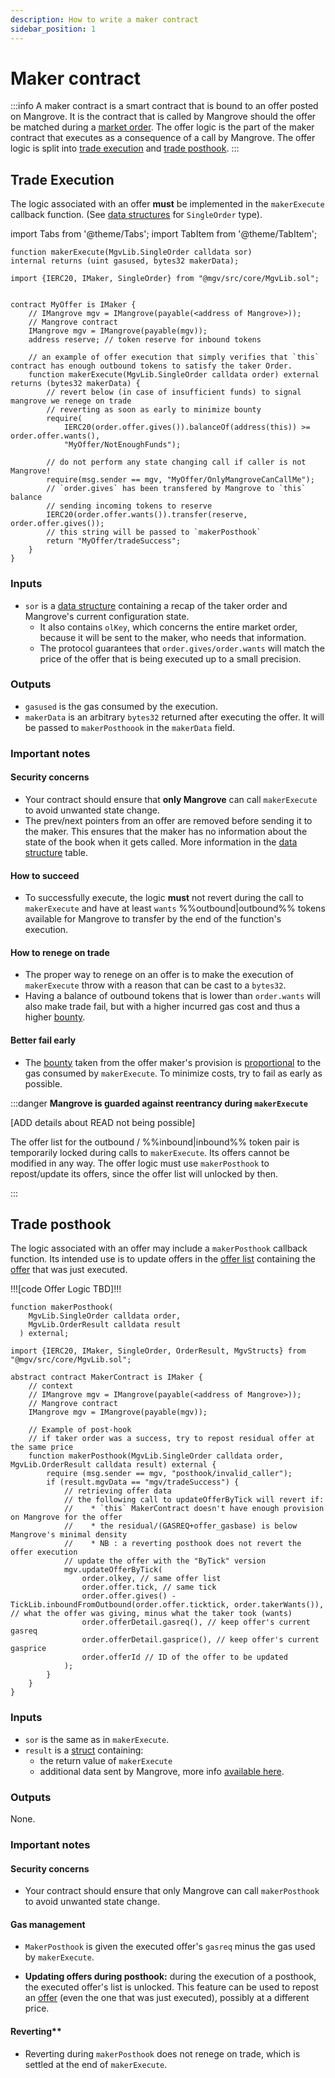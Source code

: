 ```yaml
---
description: How to write a maker contract
sidebar_position: 1
---
```


# Maker contract

:::info 
A maker contract is a smart contract that is bound to an offer posted on Mangrove. 
It is the contract that is called by Mangrove should the offer be matched during a [market order](../market-order/README.md). 
The offer logic is the part of the maker contract that executes as a consequence of a call by Mangrove. The offer logic is split into [trade execution](#trade-execution) 
and [trade posthook](#trade-posthook).
:::

## Trade Execution

The logic associated with an offer **must** be implemented in the `makerExecute` callback function. (See [data structures](offer-data-structures.md#mgvlib.singleorder) for `SingleOrder` type).

import Tabs from '@theme/Tabs';
import TabItem from '@theme/TabItem';

<Tabs>
<TabItem value="signature" label="Signature" default>

```solidity
function makerExecute(MgvLib.SingleOrder calldata sor)
internal returns (uint gasused, bytes32 makerData);
```

</TabItem>

<TabItem value="offerLogic" label="Offer logic">

```solidity
import {IERC20, IMaker, SingleOrder} from "@mgv/src/core/MgvLib.sol";


contract MyOffer is IMaker {
    // IMangrove mgv = IMangrove(payable(<address of Mangrove>));
    // Mangrove contract
    IMangrove mgv = IMangrove(payable(mgv));
    address reserve; // token reserve for inbound tokens
    
    // an example of offer execution that simply verifies that `this` contract has enough outbound tokens to satisfy the taker Order.
    function makerExecute(MgvLib.SingleOrder calldata order) external returns (bytes32 makerData) {
        // revert below (in case of insufficient funds) to signal mangrove we renege on trade
        // reverting as soon as early to minimize bounty
        require(
            IERC20(order.offer.gives()).balanceOf(address(this)) >= order.offer.wants(),
            "MyOffer/NotEnoughFunds");
    
        // do not perform any state changing call if caller is not Mangrove!
        require(msg.sender == mgv, "MyOffer/OnlyMangroveCanCallMe");
        // `order.gives` has been transfered by Mangrove to `this` balance
        // sending incoming tokens to reserve
        IERC20(order.offer.wants()).transfer(reserve, order.offer.gives());
        // this string will be passed to `makerPosthook`
        return "MyOffer/tradeSuccess";
    }
}
```

</TabItem>
</Tabs>

### Inputs

* `sor` is a [data structure](./offer-data-structures.md#public-data-structures) containing a recap of the taker order and Mangrove's current configuration state.
    * It also contains `olKey`, which concerns the entire market order, because it will be sent to the maker, who needs that information.
    * The protocol guarantees that `order.gives/order.wants` will match the price of the offer that is being executed up to a small precision.

### Outputs

* `gasused` is the gas consumed by the execution.
* `makerData` is an arbitrary `bytes32` returned after executing the offer. It will be passed to `makerPosthoook` in the `makerData` field.


### Important notes


#### Security concerns

* Your contract should ensure that **only Mangrove** can call `makerExecute` to avoid unwanted state change.
* The prev/next pointers from an offer are removed before sending it to the maker. This ensures that the maker has no information about the state of the book when it gets called. More information in the [data structure](./offer-data-structures.md#public-data-structures) table.

#### How to succeed

* To successfully execute, the logic **must** not revert during the call to `makerExecute` and have at least `wants` %%outbound|outbound%% tokens available for Mangrove to transfer by the end of the function's execution.

#### How to renege on trade

* The proper way to renege on an offer is to make the execution of `makerExecute` throw with a reason that can be cast to a `bytes32`.
* Having a balance of outbound tokens that is lower than `order.wants` will also make trade fail, but with a higher incurred gas cost and thus a higher [bounty](offer-provision.md#provision-and-offer-bounty).

#### Better fail early

* The [bounty](offer-provision.md#computing-the-provision-and-offer-bounty) taken from the offer maker's provision is [proportional](offer-provision.md#computing-the-provision-and-offer-bounty) to the gas consumed by `makerExecute`. To minimize costs, try to fail as early as possible.


:::danger **Mangrove is guarded against reentrancy during `makerExecute`**

[ADD details about READ not being possible]

The offer list for the outbound / %%inbound|inbound%% token pair is temporarily locked during calls to `makerExecute`. Its offers cannot be modified in any way. The offer logic must use `makerPosthook` to repost/update its offers, since the offer list will unlocked by then.

:::

## Trade posthook

The logic associated with an offer may include a `makerPosthook` callback function. Its intended use is to update offers in the [offer list](../offer-list/README.md) containing the [offer](./) that was just executed.

!!![code Offer Logic TBD]!!!

<Tabs>
<TabItem value="signature" label="Signature" default>

```solidity
function makerPosthook(
    MgvLib.SingleOrder calldata order,
    MgvLib.OrderResult calldata result
  ) external;
```

</TabItem>
<TabItem value="offerLogic" label="Offer logic">

```solidity
import {IERC20, IMaker, SingleOrder, OrderResult, MgvStructs} from "@mgv/src/core/MgvLib.sol";

abstract contract MakerContract is IMaker {
    // context 
    // IMangrove mgv = IMangrove(payable(<address of Mangrove>));
    // Mangrove contract
    IMangrove mgv = IMangrove(payable(mgv));
    
    // Example of post-hook
    // if taker order was a success, try to repost residual offer at the same price
    function makerPosthook(MgvLib.SingleOrder calldata order, MgvLib.OrderResult calldata result) external {
        require (msg.sender == mgv, "posthook/invalid_caller");
        if (result.mgvData == "mgv/tradeSuccess") {
            // retrieving offer data
            // the following call to updateOfferByTick will revert if:
            //    * `this` MakerContract doesn't have enough provision on Mangrove for the offer
            //    * the residual/(GASREQ+offer_gasbase) is below Mangrove's minimal density
            //    * NB : a reverting posthook does not revert the offer execution
            // update the offer with the "ByTick" version
            mgv.updateOfferByTick(
                order.olkey, // same offer list
                order.offer.tick, // same tick
                order.offer.gives() - TickLib.inboundFromOutbound(order.offer.ticktick, order.takerWants()), // what the offer was giving, minus what the taker took (wants)
                order.offerDetail.gasreq(), // keep offer's current gasreq 
                order.offerDetail.gasprice(), // keep offer's current gasprice
                order.offerId // ID of the offer to be updated 
            );
        }
    }
}
```

</TabItem>
</Tabs>

### Inputs

* `sor` is the same as in `makerExecute`.
* `result` is a [struct](offer-data-structures.md#mgvlib-orderresult) containing:
  * the return value of `makerExecute`
  * additional data sent by Mangrove, more info [available here](offer-data-structures.md#mgvlib.orderresult).

### Outputs

None.

### Important notes

#### Security concerns

* Your contract should ensure that only Mangrove can call `makerPosthook` to avoid unwanted state change.

#### Gas management

* `MakerPosthook` is given the executed offer's `gasreq` minus the gas used by `makerExecute`.&#x20;

* **Updating offers during posthook:** during the execution of a posthook, the executed offer's list is unlocked. This feature can be used to repost an [offer](./) (even the one that was just executed), possibly at a different price.


#### Reverting**

* Reverting during `makerPosthook` does not renege on trade, which is settled at the end of `makerExecute`.
